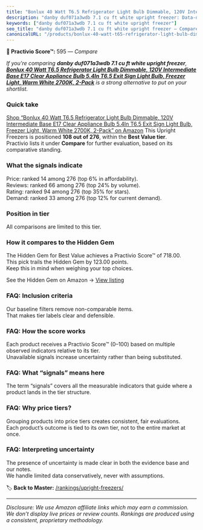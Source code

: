 ```yaml
---
title: "Bonlux 40 Watt T6.5 Refrigerator Light Bulb Dimmable, 120V Intermediate Base E17 Clear Appliance Bulb 5.4In T6.5 Exit Sign Light Bulb, Freezer Light, Warm White 2700K, 2-Pack"
description: "danby duf071a3wdb 7.1 cu ft white upright freezer: Data-driven ranking using the Practivio Score™. Positioned by quality, value, demand, findability, momentum."
keywords: ["danby duf071a3wdb 7.1 cu ft white upright freezer"]
seo_title: "danby duf071a3wdb 7.1 cu ft white upright freezer — Compare (2025)"
canonicalURL: "/products/bonlux-40-watt-t65-refrigerator-light-bulb-dimmable-120v-intermediate-base-e17-clear-appliance-bulb-54in-t65-exit-sign-light-bulb-freezer-light-warm-white-2700k-2-pack-B0C7KWLPG6/"
---
```


**🛒 Practivio Score™:** 595 — _Compare_


*If you're comparing **danby duf071a3wdb 7.1 cu ft white upright freezer**, **[Bonlux 40 Watt T6.5 Refrigerator Light Bulb Dimmable, 120V Intermediate Base E17 Clear Appliance Bulb 5.4In T6.5 Exit Sign Light Bulb, Freezer Light, Warm White 2700K, 2-Pack](https://www.amazon.com/dp/B0C7KWLPG6?tag=practivio-20)** is a strong alternative to put on your shortlist.*
### Quick take
[Shop “Bonlux 40 Watt T6.5 Refrigerator Light Bulb Dimmable, 120V Intermediate Base E17 Clear Appliance Bulb 5.4In T6.5 Exit Sign Light Bulb, Freezer Light, Warm White 2700K, 2-Pack” on Amazon](https://www.amazon.com/dp/B0C7KWLPG6?tag=practivio-20)
This Upright Freezers is positioned **108 out of 276**, within the **Best Value tier**.  
Practivio lists it under **Compare** for further evaluation, based on its comparative standing.

### What the signals indicate
Price: ranked 14 among 276 (top 6% in affordability).  
Reviews: ranked 66 among 276 (top 24% by volume).  
Rating: ranked 94 among 276 (top 35% for stars).  
Demand: ranked 33 among 276 (top 12% for current demand).

### Position in tier
All comparisons are limited to this tier.

### How it compares to the Hidden Gem
The Hidden Gem for Best Value achieves a Practivio Score™ of 718.00.  
This pick trails the Hidden Gem by 123.00 points.  
Keep this in mind when weighing your top choices.  

See the Hidden Gem on Amazon → [View listing](https://www.amazon.com/dp/B00IR8H55A?tag=practivio-20)

### FAQ: Inclusion criteria
Our baseline filters remove non-comparable items.  
That makes tier labels clear and defensible.

### FAQ: How the score works
Each product receives a Practivio Score™ (0–100) based on multiple observed indicators relative to its tier.  
Unavailable signals increase uncertainty rather than being substituted.

### FAQ: What “signals” means here
The term “signals” covers all the measurable indicators that guide where a product lands in the tier structure.

### FAQ: Why price tiers?
Grouping products into price tiers creates consistent, fair evaluations.  
Each product’s outcome is tied to its own tier, not to the entire market at once.

### FAQ: Interpreting uncertainty
The presence of uncertainty is made clear in both the evidence base and our notes.  
We handle limited data conservatively, never with assumptions.

<!-- Missing template for Compare/CompareWithinPriceClass -->


🏷️ **Back to Master:** [/rankings/upright-freezers/](/rankings/upright-freezers/)

---
_Disclosure: We use Amazon affiliate links which may earn a commission. We don’t display live prices or review counts. Rankings are produced using a consistent, proprietary methodology._
